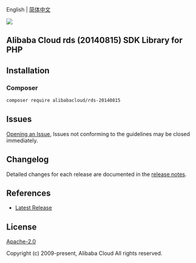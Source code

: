 English | [简体中文](README-CN.md)

![](https://aliyunsdk-pages.alicdn.com/icons/AlibabaCloud.svg)

## Alibaba Cloud rds (20140815) SDK Library for PHP

## Installation

### Composer

```bash
composer require alibabacloud/rds-20140815
```

## Issues

[Opening an Issue](https://github.com/aliyun/alibabacloud-sdk/issues/new), Issues not conforming to the guidelines may be closed immediately.

## Changelog

Detailed changes for each release are documented in the [release notes](./ChangeLog.txt).

## References

* [Latest Release](https://github.com/aliyun/alibabacloud-sdk)

## License

[Apache-2.0](http://www.apache.org/licenses/LICENSE-2.0)

Copyright (c) 2009-present, Alibaba Cloud All rights reserved.
